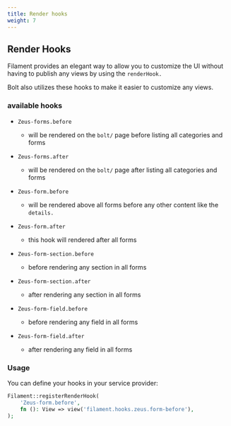 ```yaml
---
title: Render hooks
weight: 7
---
```


## Render Hooks

Filament provides an elegant way to allow you to customize the UI without having to publish any views by using the `renderHook.`

Bolt also utilizes these hooks to make it easier to customize any views.

### available hooks

- `Zeus-forms.before`
  - will be rendered on the `bolt/` page before listing all categories and forms

- `Zeus-forms.after`
  - will be rendered on the `bolt/` page after listing all categories and forms

- `Zeus-form.before`
  - will be rendered above all forms before any other content like the `details.`

- `Zeus-form.after`
  - this hook will rendered after all forms

- `Zeus-form-section.before`
  - before rendering any section in all forms

- `Zeus-form-section.after`
  - after rendering any section in all forms

- `Zeus-form-field.before`
  - before rendering any field in all forms

- `Zeus-form-field.after`
  - after rendering any field in all forms


### Usage

You can define your hooks in your service provider:

```php
Filament::registerRenderHook(
    'Zeus-form.before',
    fn (): View => view('filament.hooks.zeus.form-before'),
);
```
